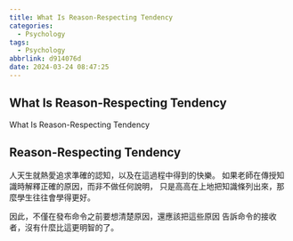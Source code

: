 ```yaml
---
title: What Is Reason-Respecting Tendency
categories:
  - Psychology
tags:
  - Psychology
abbrlink: d914076d
date: 2024-03-24 08:47:25
---
```

What Is Reason-Respecting Tendency
-----------------------------------------------------------------------------------------------
<!--more-->
What Is Reason-Respecting Tendency

Reason-Respecting Tendency
-----------------------------------------------------------------------------------------------
人天生就熱愛追求準確的認知，以及在這過程中得到的快樂。
如果老師在傳授知識時解釋正確的原因，而非不做任何說明，
只是高高在上地把知識條列出來，那麼學生往往會學得更好。

因此，不僅在發布命令之前要想清楚原因，還應該把這些原因
告訴命令的接收者，沒有什麼比這更明智的了。